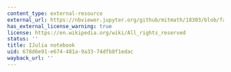 ```yaml
---
content_type: external-resource
external_url: https://nbviewer.jupyter.org/github/mitmath/18303/blob/fall14/pset4-f14.ipynb
has_external_license_warning: true
license: https://en.wikipedia.org/wiki/All_rights_reserved
status: ''
title: IJulia notebook
uid: 678d6e91-e674-481a-9a33-74dfb8f1edac
wayback_url: ''
---
```

